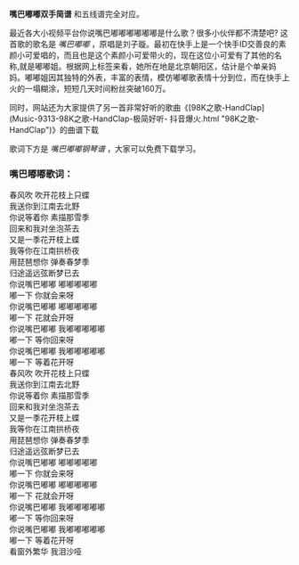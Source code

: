 

**嘴巴嘟嘟双手简谱** 和五线谱完全对应。

最近各大小视频平台你说嘴巴嘟嘟嘟嘟嘟嘟是什么歌？很多小伙伴都不清楚吧? 这首歌的歌名是 _嘴巴嘟嘟_
，原唱是刘子璇。最初在快手上是一个快手ID交善良的素颜小可爱唱的，而且也是这个素颜小可爱带火的，现在这位小可爱有了其他的名称,就是嘟嘟姐。根据网上标签来看，她所在地是北京朝阳区，估计是个单亲妈妈。嘟嘟姐因其独特的外表，丰富的表情，模仿嘟嘟歌表情十分到位，而在快手上火的一塌糊涂，短短几天时间粉丝突破160万。

同时，网站还为大家提供了另一首非常好听的歌曲《[98K之歌-HandClap](Music-9313-98K之歌-HandClap-极简好听-
抖音爆火.html "98K之歌-HandClap")》的曲谱下载

歌词下方是 _嘴巴嘟嘟钢琴谱_ ，大家可以免费下载学习。

### 嘴巴嘟嘟歌词：

春风吹 吹开花枝上只蝶  
我送你到江南去北野  
你说等着你 素描那雪季  
回来和我对坐泡茶去  
又是一季花开枝上蝶  
我等你在江南拱桥夜  
用琵琶想你 弹奏春梦季  
归途遥远弦断梦已去  
你说嘴巴嘟嘟 嘟嘟嘟嘟嘟  
嘟一下 你就会来呀  
你说嘴巴嘟嘟 嘟嘟嘟嘟嘟  
嘟一下 花就会开呀  
你说嘴巴嘟嘟 我嘟嘟嘟嘟嘟  
嘟一下 等你回来呀  
你说嘴巴嘟嘟 我嘟嘟嘟嘟嘟  
嘟一下 等着花开呀  
春风吹 吹开花枝上只蝶  
我送你到江南去北野  
你说等着你 素描那雪季  
回来和我对坐泡茶去  
又是一季花开枝上蝶  
我等你在江南拱桥夜  
用琵琶想你 弹奏春梦季  
归途遥远弦断梦已去  
你说嘴巴嘟嘟 嘟嘟嘟嘟嘟  
嘟一下 你就会来呀  
你说嘴巴嘟嘟 嘟嘟嘟嘟嘟  
嘟一下 花就会开呀  
你说嘴巴嘟嘟 我嘟嘟嘟嘟嘟  
嘟一下 等你回来呀  
你说嘴巴嘟嘟 我嘟嘟嘟嘟嘟  
嘟一下 等着花开呀  
看窗外繁华 我泪沙哑

